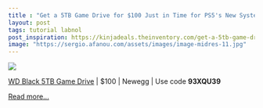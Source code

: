 ```yaml
---
title : "Get a 5TB Game Drive for $100 Just in Time for PS5's New System Update"
layout: post
tags: tutorial labnol
post_inspiration: https://kinjadeals.theinventory.com/get-a-5tb-game-drive-for-100-just-in-time-for-ps5s-new-1846671880
image: "https://sergio.afanou.com/assets/images/image-midres-11.jpg"
---
```


<img src="https://i.kinja-img.com/gawker-media/image/upload/s--2nuamby7--/c_fit,fl_progressive,q_80,w_636/fojuvkboh9kzumivjojo.png" /><p><a href="https://click.linksynergy.com/deeplink?id=xzXATABADTI&amp;mid=44583&amp;u1=-&amp;murl=https%3A%2F%2Fwww.newegg.com%2Fmodel-wdba3a0050bbk-wesn-5tb%2Fp%2FN82E16822234385" target="_blank" rel="noopener noreferrer">WD Black 5TB Game Drive</a> | $100 | Newegg | Use code <strong>93XQU39</strong></p><p><a href="https://kinjadeals.theinventory.com/get-a-5tb-game-drive-for-100-just-in-time-for-ps5s-new-1846671880">Read more...</a></p>
